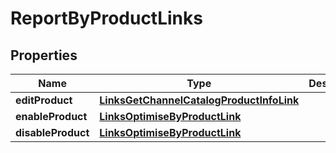 
# ReportByProductLinks

## Properties
Name | Type | Description | Notes
------------ | ------------- | ------------- | -------------
**editProduct** | [**LinksGetChannelCatalogProductInfoLink**](LinksGetChannelCatalogProductInfoLink.md) |  |  [optional]
**enableProduct** | [**LinksOptimiseByProductLink**](LinksOptimiseByProductLink.md) |  |  [optional]
**disableProduct** | [**LinksOptimiseByProductLink**](LinksOptimiseByProductLink.md) |  |  [optional]



